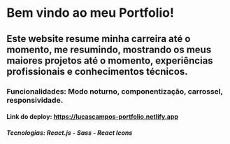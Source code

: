 
# Bem vindo ao meu Portfolio!

## Este website resume minha carreira até o momento, me resumindo, mostrando os meus maiores projetos até o momento, experiências profissionais e conhecimentos técnicos.

### Funcionalidades: Modo noturno, componentização, carrossel, responsividade.

#### Link do deploy: https://lucascampos-portfolio.netlify.app

##### Tecnologias: React.js - Sass - React Icons


